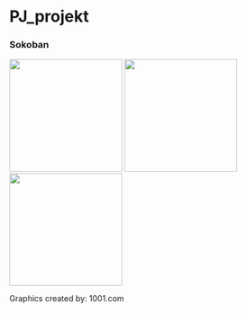 # PJ_projekt
### Sokoban

<p float="left">
  <img src="https://drive.google.com/uc?export=view&id=1aPbr81JIVcQxwUM8pR6fnqOcVAlrCMJx" width="200" />
  <img src="https://drive.google.com/uc?export=view&id=1SbdTA66aDNw3FeWf3b0cOYkGMSLDL15u" width="200" /> 
  <img src="https://drive.google.com/uc?export=view&id=1GrcQW7vJpTSBTEB2shJUunh0LACL7zET" width="200" />
</p>

Graphics created by: 1001.com
